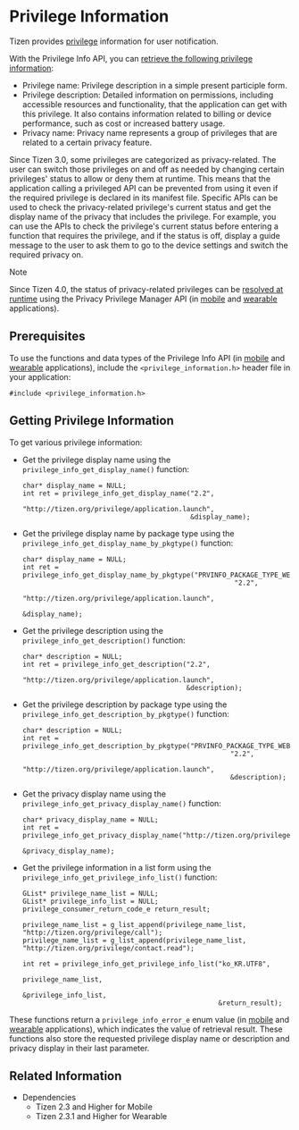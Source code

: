 # Privilege Information


Tizen provides [privilege](../../tutorials/details/sec-privileges.md) information for user notification.

With the Privilege Info API, you can [retrieve the following privilege information](#get):

- Privilege name: Privilege description in a simple present participle form.
- Privilege description: Detailed information on permissions, including accessible resources and functionality, that the application can get with this privilege. It also contains information related to billing or device performance, such as cost or increased battery usage.
- Privacy name: Privacy name represents a group of privileges that are related to a certain privacy feature.

Since Tizen 3.0, some privileges are categorized as privacy-related. The user can switch those privileges on and off as needed by changing certain privileges' status to allow or deny them at runtime. This means that the application calling a privileged API can be prevented from using it even if the required privilege is declared in its manifest file. Specific APIs can be used to check the privacy-related privilege's current status and get the display name of the privacy that includes the privilege. For example, you can use the APIs to check the privilege's current status before entering a function that requires the privilege, and if the status is off, display a guide message to the user to ask them to go to the device settings and switch the required privacy on.

> [!NOTE]
> Since Tizen 4.0, the status of privacy-related privileges can be [resolved at runtime](privacy-related-permissions.md) using the Privacy Privilege Manager API (in [mobile](../../api/mobile/latest/group__CAPI__PRIVACY__PRIVILEGE__MANAGER__MODULE.html) and [wearable](../../api/wearable/latest/group__CAPI__PRIVACY__PRIVILEGE__MANAGER__MODULE.html) applications).

## Prerequisites

To use the functions and data types of the Privilege Info API (in [mobile](../../api/mobile/latest/group__CAPI__SECURITY__FRAMEWORK__PRIVILEGE__INFO__MODULE.html) and [wearable](../../api/wearable/latest/group__CAPI__SECURITY__FRAMEWORK__PRIVILEGE__INFO__MODULE.html) applications), include the `<privilege_information.h>` header file in your application:

```
#include <privilege_information.h>
```

<a name="get"></a>
## Getting Privilege Information

To get various privilege information:

- Get the privilege display name using the `privilege_info_get_display_name()` function:

    ```
    char* display_name = NULL;
    int ret = privilege_info_get_display_name("2.2",
                                              "http://tizen.org/privilege/application.launch",
                                              &display_name);
    ```

- Get the privilege display name by package type using the `privilege_info_get_display_name_by_pkgtype()` function:

    ```
    char* display_name = NULL;
    int ret = privilege_info_get_display_name_by_pkgtype("PRVINFO_PACKAGE_TYPE_WEB",
                                                         "2.2",
                                                         "http://tizen.org/privilege/application.launch",
                                                         &display_name);
    ```

- Get the privilege description using the `privilege_info_get_description()` function:

    ```
    char* description = NULL;
    int ret = privilege_info_get_description("2.2",
                                             "http://tizen.org/privilege/application.launch",
                                             &description);
    ```

- Get the privilege description by package type using the `privilege_info_get_description_by_pkgtype()` function:

    ```
    char* description = NULL;
    int ret = privilege_info_get_description_by_pkgtype("PRVINFO_PACKAGE_TYPE_WEB",
                                                        "2.2",
                                                        "http://tizen.org/privilege/application.launch",
                                                        &description);
    ```

- Get the privacy display name using the `privilege_info_get_privacy_display_name()` function:

    ```
    char* privacy_display_name = NULL;
    int ret = privilege_info_get_privacy_display_name("http://tizen.org/privilege/account.read",
                                                      &privacy_display_name);
    ```

- Get the privilege information in a list form using the `privilege_info_get_privilege_info_list()` function:

    ```
    GList* privilege_name_list = NULL;
    GList* privilege_info_list = NULL;
    privilege_consumer_return_code_e return_result;

    privilege_name_list = g_list_append(privilege_name_list, "http://tizen.org/privilege/call");
    privilege_name_list = g_list_append(privilege_name_list, "http://tizen.org/privilege/contact.read");

    int ret = privilege_info_get_privilege_info_list("ko_KR.UTF8",
                                                     privilege_name_list,
                                                     &privilege_info_list,
                                                     &return_result);
    ```

These functions return a `privilege_info_error_e` enum value (in [mobile](../../api/mobile/latest/group__CAPI__SECURITY__FRAMEWORK__PRIVILEGE__INFO__MODULE.html#gae50b814d4efe1b1d7218b6d68cdcadd6) and [wearable](../../api/wearable/latest/group__CAPI__SECURITY__FRAMEWORK__PRIVILEGE__INFO__MODULE.html#gae50b814d4efe1b1d7218b6d68cdcadd6) applications), which indicates the value of retrieval result. These functions also store the requested privilege display name or description and privacy display in their last parameter.

## Related Information
- Dependencies
  - Tizen 2.3 and Higher for Mobile
  - Tizen 2.3.1 and Higher for Wearable
